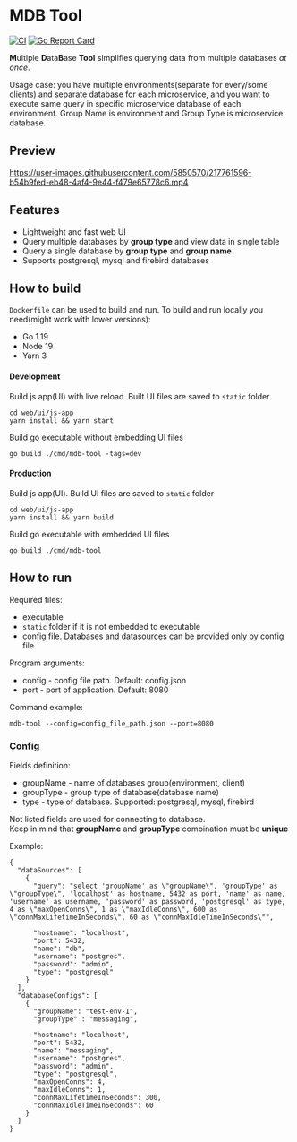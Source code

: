 # MDB Tool

[![CI](https://github.com/minlau/mdb-tool/actions/workflows/ci.yml/badge.svg)](https://github.com/minlau/mdb-tool/actions/workflows/ci.yml)
[![Go Report Card](https://goreportcard.com/badge/github.com/minlau/mdb-tool)](https://goreportcard.com/report/github.com/minlau/mdb-tool)

**M**ultiple **D**ata**B**ase **Tool** simplifies querying data from multiple databases _at once_.

Usage case: you have multiple environments(separate for every/some clients) and separate database for each microservice,
and you want to execute same query in specific microservice database of each environment. Group Name is environment and
Group Type is microservice database.

## Preview

https://user-images.githubusercontent.com/5850570/217761596-b54b9fed-eb48-4af4-9e44-f479e65778c6.mp4

## Features

- Lightweight and fast web UI
- Query multiple databases by **group type** and view data in single table
- Query a single database by **group type** and **group name**
- Supports postgresql, mysql and firebird databases

## How to build

`Dockerfile` can be used to build and run. To build and run locally you need(might work with lower versions):

- Go 1.19
- Node 19
- Yarn 3

#### Development

Build js app(UI) with live reload. Built UI files are saved to `static` folder

```
cd web/ui/js-app
yarn install && yarn start 
```

Build go executable without embedding UI files

```
go build ./cmd/mdb-tool -tags=dev
```

#### Production

Build js app(UI). Build UI files are saved to `static` folder

```
cd web/ui/js-app
yarn install && yarn build 
```

Build go executable with embedded UI files

```
go build ./cmd/mdb-tool
```

## How to run

Required files:

- executable
- `static` folder if it is not embedded to executable
- config file. Databases and datasources can be provided only by config file.

Program arguments:

- config - config file path. Default: config.json
- port - port of application. Default: 8080

Command example:

``
mdb-tool --config=config_file_path.json --port=8080
``

### Config

Fields definition:

- groupName - name of databases group(environment, client)
- groupType - group type of database(database name)
- type - type of database. Supported: postgresql, mysql, firebird

Not listed fields are used for connecting to database.  
Keep in mind that **groupName** and **groupType** combination must be **unique**

Example:

```
{
  "dataSources": [
    {
      "query": "select 'groupName' as \"groupName\", 'groupType' as \"groupType\", 'localhost' as hostname, 5432 as port, 'name' as name, 'username' as username, 'password' as password, 'postgresql' as type, 4 as \"maxOpenConns\", 1 as \"maxIdleConns\", 600 as \"connMaxLifetimeInSeconds\", 60 as \"connMaxIdleTimeInSeconds\"",
      
      "hostname": "localhost",
      "port": 5432,
      "name": "db",
      "username": "postgres",
      "password": "admin",
      "type": "postgresql"
    }
  ],
  "databaseConfigs": [
    {
      "groupName": "test-env-1",
      "groupType" : "messaging",
      
      "hostname": "localhost",
      "port": 5432,
      "name": "messaging",
      "username": "postgres",
      "password": "admin",
      "type": "postgresql",
      "maxOpenConns": 4,
      "maxIdleConns": 1,
      "connMaxLifetimeInSeconds": 300,
      "connMaxIdleTimeInSeconds": 60
    }
  ]
}
```